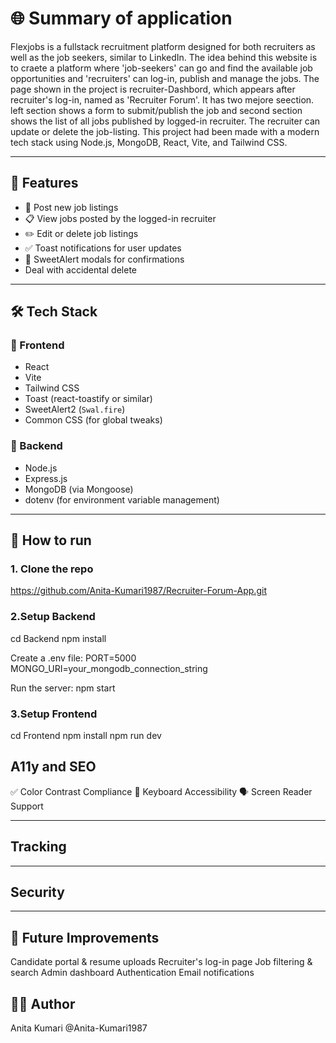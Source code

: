 # 🌐 Summary of application

Flexjobs is a fullstack recruitment platform designed for both recruiters as well as the job seekers, similar to LinkedIn. The idea behind this website is to craete a platform where 'job-seekers' can go and find the available job opportunities and 'recruiters' can log-in, publish and manage the jobs. The page shown in the project is recruiter-Dashbord, which appears after recruiter's log-in, named as 'Recruiter Forum'. It has two mejore seection. left section shows a form to submit/publish the job and second section shows the list of all jobs published by logged-in recruiter. The recruiter can update or delete the job-listing. This project had been made with a modern tech stack using Node.js, MongoDB, React, Vite, and Tailwind CSS.

---

## 🚀 Features
- 📝 Post new job listings
- 📋 View jobs posted by the logged-in recruiter
- ✏️ Edit or delete job listings
- ✅ Toast notifications for user updates
- 🧠 SweetAlert modals for confirmations
- Deal with accidental delete

---

## 🛠️ Tech Stack

### 🔹 Frontend

- React
- Vite
- Tailwind CSS
- Toast (react-toastify or similar)
- SweetAlert2 (`Swal.fire`)
- Common CSS (for global tweaks)

### 🔹 Backend

- Node.js
- Express.js
- MongoDB (via Mongoose)
- dotenv (for environment variable management)
---

## 🔧 How  to run

### 1. Clone the repo

https://github.com/Anita-Kumari1987/Recruiter-Forum-App.git

### 2.Setup Backend

cd Backend
npm install

Create a .env file:
PORT=5000
MONGO_URI=your_mongodb_connection_string

Run the server:
npm start

### 3.Setup Frontend

cd Frontend
npm install
npm run dev

## A11y and SEO
✅ Color Contrast Compliance
🎯 Keyboard Accessibility
🗣️ Screen Reader Support

---
## Tracking

---
## Security

---
## 📌 Future Improvements
Candidate portal & resume uploads
Recruiter's log-in page
Job filtering & search
Admin dashboard
Authentication 
Email notifications

## 🧑‍💻 Author
Anita Kumari
@Anita-Kumari1987
